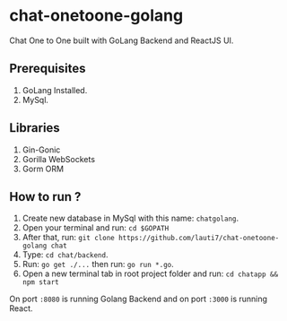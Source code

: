 # chat-onetoone-golang
Chat One to One built with GoLang Backend and ReactJS UI.

## Prerequisites
1. GoLang Installed.
2. MySql.

## Libraries
1. Gin-Gonic
2. Gorilla WebSockets
3. Gorm ORM

## How to run ?
1. Create new database in MySql with this name: `chatgolang`.
2. Open your terminal and run: `cd $GOPATH`
3. After that, run: `git clone https://github.com/lauti7/chat-onetoone-golang chat`
4. Type: `cd chat/backend`.
5. Run: `go get ./...` then run: `go run *.go`.
6. Open a new terminal tab in root project folder and run: `cd chatapp && npm start`

On port `:8080` is running Golang Backend and on port `:3000` is running React.
